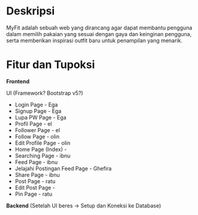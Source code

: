 # Deskripsi
MyFit adalah sebuah web yang dirancang agar dapat membantu pengguna dalam memilih pakaian yang sesuai dengan gaya dan keinginan pengguna, serta memberikan inspirasi outfit baru untuk penampilan yang menarik.

# Fitur dan Tupoksi

**Frontend**

UI (Framework? Bootstrap v5?)
- Login Page - Ega
- Signup Page - Ega
- Lupa PW Page - Ega
- Profil Page - el
- Follower Page - el
- Follow Page - olin
- Edit Profile Page - olin
- Home Page (Index) -
- Searching Page - ibnu
- Feed Page - ibnu
- Jelajahi Postingan Feed Page - Ghefira 
- Share Page - ibnu
- Post Page - ratu
- Edit Post Page -
- Pin Page - ratu

**Backend**
(Setelah UI beres -> Setup dan Koneksi ke Database)
